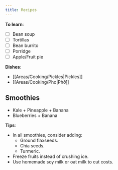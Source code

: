 ```yaml
---
title: Recipes
---
```


**To learn**:
- [ ] Bean soup
- [ ] Tortillas
- [ ] Bean burrito
- [ ] Porridge
- [ ] Apple/Fruit pie

**Dishes**:
- [[Areas/Cooking/Pickles|Pickles]]
- [[Areas/Cooking/Pho|Phở]]

## Smoothies
- Kale + Pineapple + Banana
- Blueberries + Banana

**Tips**:
- In all smoothies, consider adding:
    - Ground flaxseeds.
    - Chia seeds.
    - Turmeric.
- Freeze fruits instead of crushing ice.
- Use homemade soy milk or oat milk to cut costs.

